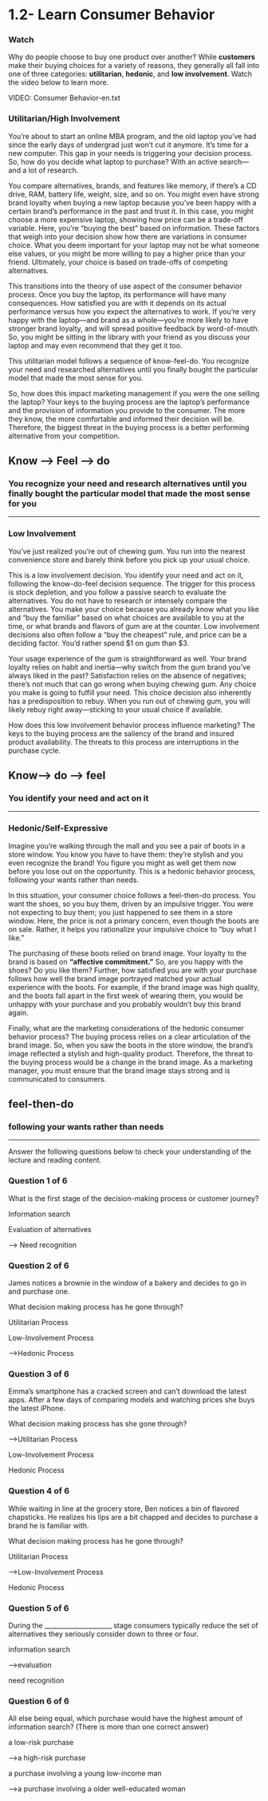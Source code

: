 # 1.2- Learn Consumer Behavior

### Watch

Why do people choose to buy one product over another? While **customers** make their buying choices for a variety of reasons, they generally all fall into one of three categories: **utilitarian**, **hedonic**, and **low involvement**. Watch the video below to learn more.

VIDEO: Consumer Behavior-en.txt



### **Utilitarian/High Involvement**

You’re about to start an online MBA program, and the old laptop you’ve had since the early days of undergrad just won’t cut it anymore. It’s time for a new computer. This gap in your needs is triggering your decision process. So, how do you decide what laptop to purchase? With an active search—and a lot of research.

You compare alternatives, brands, and features like memory, if there’s a CD drive, RAM, battery life, weight, size, and so on. You might even have strong brand loyalty when buying a new laptop because you’ve been happy with a certain brand’s performance in the past and trust it. In this case, you might choose a more expensive laptop, showing how price can be a trade-off variable. Here, you’re “buying the best” based on information. These factors that weigh into your decision show how there are variations in consumer choice. What you deem important for your laptop may not be what someone else values, or you might be more willing to pay a higher price than your friend. Ultimately, your choice is based on trade-offs of competing alternatives.

This transitions into the theory of use aspect of the consumer behavior process. Once you buy the laptop, its performance will have many consequences. How satisfied you are with it depends on its actual performance versus how you expect the alternatives to work. If you’re very happy with the laptop—and brand as a whole—you’re more likely to have stronger brand loyalty, and will spread positive feedback by word-of-mouth. So, you might be sitting in the library with your friend as you discuss your laptop and may even recommend that they get it too.

This utilitarian model follows a sequence of know-feel-do. You recognize your need and researched alternatives until you finally bought the particular model that made the most sense for you.

So, how does this impact marketing management if you were the one selling the laptop? Your keys to the buying process are the laptop’s performance and the provision of information you provide to the consumer. The more they know, the more comfortable and informed their decision will be. Therefore, the biggest threat in the buying process is a better performing alternative from your competition.

## Know --> Feel --> do

### You recognize your need and research alternatives until you finally bought the particular model that made the most sense for you

----------------------------------

### **Low Involvement**



You’ve just realized you’re out of chewing gum. You run into the nearest convenience store and barely think before you pick up your usual choice.

This is a low involvement decision. You identify your need and act on it, following the know-do-feel decision sequence. The trigger for this process is stock depletion, and you follow a passive search to evaluate the alternatives. You do not have to research or intensely compare the alternatives. You make your choice because you already know what you like and “buy the familiar” based on what choices are available to you at the time, or what brands and flavors of gum are at the counter. Low involvement decisions also often follow a “buy the cheapest” rule, and price can be a deciding factor. You’d rather spend $1 on gum than $3.

Your usage experience of the gum is straightforward as well. Your brand loyalty relies on habit and inertia—why switch from the gum brand you’ve always liked in the past? Satisfaction relies on the absence of negatives; there’s not much that can go wrong when buying chewing gum. Any choice you make is going to fulfill your need. This choice decision also inherently has a predisposition to rebuy. When you run out of chewing gum, you will likely rebuy right away—sticking to your usual choice if available.

How does this low involvement behavior process influence marketing? The keys to the buying process are the saliency of the brand and insured product availability. The threats to this process are interruptions in the purchase cycle.

## Know--> do --> feel

### You identify your need and act on it



---------------------

### **Hedonic/Self-Expressive**

Imagine you’re walking through the mall and you see a pair of boots in a store window. You know you have to have them: they’re stylish and you even recognize the brand! You figure you might as well get them now before you lose out on the opportunity. This is a hedonic behavior process, following your wants rather than needs.

In this situation, your consumer choice follows a feel-then-do process. You want the shoes, so you buy them, driven by an impulsive trigger. You were not expecting to buy them; you just happened to see them in a store window. Here, the price is not a primary concern, even though the boots are on sale. Rather, it helps you rationalize your impulsive choice to “buy what I like.”

The purchasing of these boots relied on brand image. Your loyalty to the brand is based on **“affective commitment.”** So, are you happy with the shoes? Do you like them? Further, how satisfied you are with your purchase follows how well the brand image portrayed matched your actual experience with the boots. For example, if the brand image was high quality, and the boots fall apart in the first week of wearing them, you would be unhappy with your purchase and you probably wouldn’t buy this brand again.

Finally, what are the marketing considerations of the hedonic consumer behavior process? The buying process relies on a clear articulation of the brand image. So, when you saw the boots in the store window, the brand’s image reflected a stylish and high-quality product. Therefore, the threat to the buying process would be a change in the brand image.  As a marketing manager, you must ensure that the brand image stays strong and is communicated to consumers.

## feel-then-do

###  following your wants rather than needs

--------------------

Answer the following questions below to check your understanding of the lecture and reading content.

### Question 1 of 6

What is the first stage of the decision-making process or customer journey?

Information search

Evaluation of alternatives

--> Need recognition

### Question 2 of 6

James notices a brownie in the window of a bakery and decides to go in and purchase one.

What decision making process has he gone through?

Utilitarian Process

Low-Involvement Process

-->Hedonic Process

### Question 3 of 6

Emma’s smartphone has a cracked screen and can’t download the latest apps. After a few days of comparing models and watching prices she buys the latest iPhone.

What decision making process has she gone through?

-->Utilitarian Process

Low-Involvement Process

Hedonic Process

### Question 4 of 6

While waiting in line at the grocery store, Ben notices a bin of flavored chapsticks. He realizes his lips are a bit chapped and decides to purchase a brand he is familiar with.

What decision making process has he gone through?

Utilitarian Process

-->Low-Involvement Process

Hedonic Process

### Question 5 of 6

During the _____________________ stage consumers typically reduce the set of alternatives they seriously consider down to three or four.

information search

-->evaluation

need recognition

### Question 6 of 6

All else being equal, which purchase would have the highest amount of information search? (There is more than one correct answer)



a low-risk purchase

-->a high-risk purchase

a purchase involving a young low-income man

-->a purchase involving a older well-educated woman